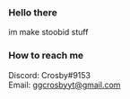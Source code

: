 ### Hello there

im make stoobid stuff

### How to reach me

Discord: Crosby#9153  
Email: ggcrosbyyt@gmail.com
